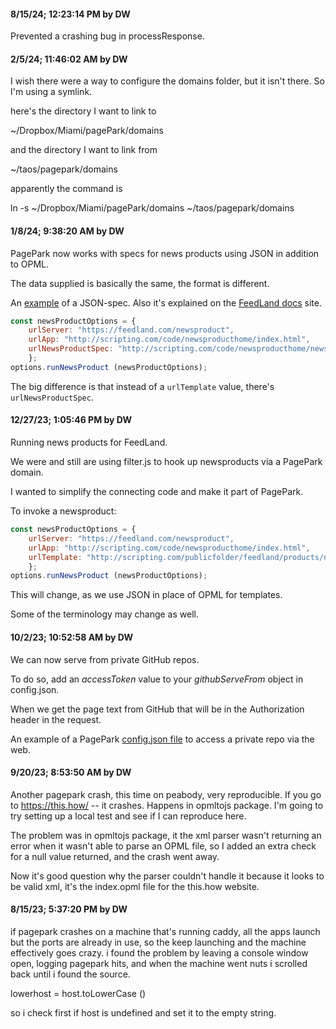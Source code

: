 #### 8/15/24; 12:23:14 PM by DW

Prevented a crashing bug in processResponse.

#### 2/5/24; 11:46:02 AM by DW

I wish there were a way to configure the domains folder, but it isn't there. So I'm using a symlink.

here's the directory I want to link to

~/Dropbox/Miami/pagePark/domains

and the directory I want to link from

~/taos/pagepark/domains

apparently the command is

ln -s ~/Dropbox/Miami/pagePark/domains ~/taos/pagepark/domains

#### 1/8/24; 9:38:20 AM by DW

PagePark now works with specs for news products using JSON in addition to OPML.  

The data supplied is basically the same, the format is different.

An <a href="http://scripting.com/code/newsproducthome/newsscriptingcom2.json">example</a> of a JSON-spec. Also it's explained on the <a href="https://docs.feedland.dev/extras.md#json-specified-news-products">FeedLand docs</a> site. 

```javascriptconst newsProductOptions = {	urlServer: "https://feedland.com/newsproduct",	urlApp: "http://scripting.com/code/newsproducthome/index.html",	urlNewsProductSpec: "http://scripting.com/code/newsproducthome/newsscriptingcom2.json"	};options.runNewsProduct (newsProductOptions);```

The big difference is that instead of a `urlTemplate` value, there's `urlNewsProductSpec`.

#### 12/27/23; 1:05:46 PM by DW

Running news products for FeedLand. 

We were and still are using filter.js to hook up newsproducts via a PagePark domain. 

I wanted to simplify the connecting code and make it part of PagePark.

To invoke a newsproduct: 

```javascriptconst newsProductOptions = {	urlServer: "https://feedland.com/newsproduct",	urlApp: "http://scripting.com/code/newsproducthome/index.html",	urlTemplate: "http://scripting.com/publicfolder/feedland/products/newsScriptingCom.opml"	};options.runNewsProduct (newsProductOptions);```

This will change, as we use JSON in place of OPML for templates. 

Some of the terminology may change as well.

#### 10/2/23; 10:52:58 AM by DW

We can now serve from private GitHub repos. 

To do so, add an <i>accessToken</i> value to your <i>githubServeFrom</i> object in config.json.

When we get the page text from GitHub that will be in the Authorization header in the request. 

An example of a PagePark <a href="https://gist.github.com/scripting/3f43bd5b7b5b05dad62214102085c2aa">config.json file</a> to access a private repo via the web.

#### 9/20/23; 8:53:50 AM by DW

Another pagepark crash, this time on peabody, very reproducible. If you go to https://this.how/ -- it crashes. Happens in opmltojs package. I'm going to try setting up a local test and see if I can reproduce here. 

The problem was in opmltojs package, it the xml parser wasn't returning an error when it wasn't able to parse an OPML file, so I added an extra check for a null value returned, and the crash went away. 

Now it's good question why the parser couldn't handle it because it looks to be valid xml, it's the index.opml file for the this.how website. 

#### 8/15/23; 5:37:20 PM by DW

if pagepark crashes on a machine that's running caddy, all the apps launch but the ports are already in use, so the keep launching and the machine effectively goes crazy. i found the problem by leaving a console window open, logging pagepark hits, and when the machine went nuts i scrolled back until i found the source. 

lowerhost = host.toLowerCase ()

so i check first if host is undefined and set it to the empty string. 

